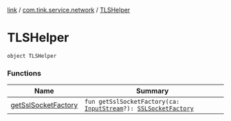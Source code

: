 [link](../../index.md) / [com.tink.service.network](../index.md) / [TLSHelper](./index.md)

# TLSHelper

`object TLSHelper`

### Functions

| Name | Summary |
|---|---|
| [getSslSocketFactory](get-ssl-socket-factory.md) | `fun getSslSocketFactory(ca: `[`InputStream`](https://docs.oracle.com/javase/6/docs/api/java/io/InputStream.html)`?): `[`SSLSocketFactory`](https://docs.oracle.com/javase/6/docs/api/javax/net/ssl/SSLSocketFactory.html) |

